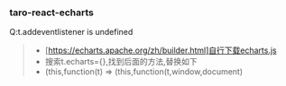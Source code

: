 ### taro-react-echarts

Q:t.addeventlistener is undefined

>+ [https://echarts.apache.org/zh/builder.html]自行下载echarts.js
>+ 搜索t.echarts={},找到后面的方法,替换如下
>+ (this,function(t) => (this,function(t,window,document)